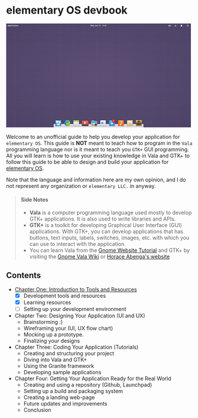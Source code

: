 # elementary OS devbook

![elementary OS Desktop](images/elementary-os.png)

Welcome to an unofficial guide to help you develop your application for `elementary OS`. This guide is **NOT** meant to teach how to program in the `Vala` programming language nor is it meant to teach you `GTK+` GUI programming. All you will learn is how to use your existing knowledge in Vala and GTK+ to follow this guide to be able to design and build your application for [elementary OS](elementary.io).

Note that the language and information here are my own opinion, and I do not represent any organization or `elementary LLC.` in anyway.

>
> #### Side Notes
> * **Vala** is a computer programming language used mostly to develop GTK+ applications. It is also used to write libraries and APIs.
> * **GTK+** is a toolkit for developing Graphical User Interface (GUI) applications. With GTK+, you can develop applications that has buttons, text inputs, labels, switches, images, etc. with which you can use to interact with the application.
> * You can learn Vala from the [Gnome Website Tutorial](https://developer.gnome.org/gnome-devel-demos/stable/beginner.vala.html.en) and GTK+ by visiting the [Gnome Vala Wiki](https://wiki.gnome.org/Projects/Vala/Tutorial) or [Horace Abenga's website](http://www.abenga.com/postseries/introduction-to-gtk+-programming-using-vala/)

## Contents
* [Chapter One: Introduction to Tools and Resources](chapter-01.md)
    - [x] Development tools and resources
    - [x] Learning resources
    - [ ] Setting up your development environment
*  Chapter Two: Designing Your Application (UI and UX)
    * Brainstorming :)
    * Wireframing your (UI, UX flow chart)
    * Mocking up a prototype.
    * Finalizing your designs
*  Chapter Three: Coding Your Application (Tutorials)
    * Creating and structuring your project
    * Diving into Vala and GTK+
    * Using the Granite framework
    * Developing sample applications
*  Chapter Four: Getting Your Application Ready for the Real World
    * Creating and using a repository (Github, Launchpad)
    * Setting up a build and packaging system
    * Creating a landing web-page
    * Future updates and improvements
    * Conclusion
